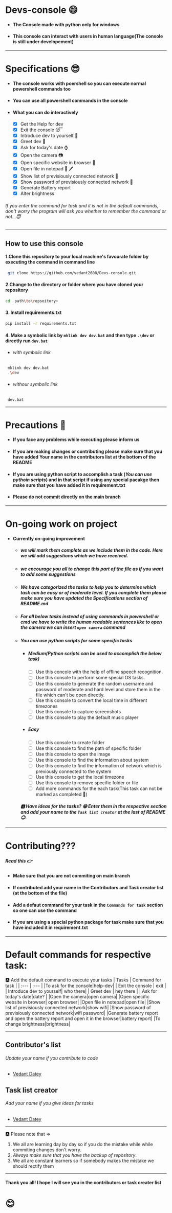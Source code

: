 # Devs-console :smile:
- #### The Console made with python only for windows

- #### This console can interact with users in human language(The console is still under developement) 
---
# Specifications 😎
- #### The console works with poershell so you can execute normal powershell commands too 

- #### You can use all powershell commands in the console
- #### What you can do interactively
    - [x]  Get the Help for dev
    - [x]  Exit the console :sleeping:  
    - [X]  Introduce dev to yourself :hugs:
    - [X]  Greet dev :wave:
    - [X]  Ask for today's date :watch:
    - [X]  Open the camera :camera:
    - [X]  Open specific website in browser :satellite:
    - [X]  Open file in notepad :notebook_with_decorative_cover: :pen:
    - [X]  Show list of previsiously connected network :scroll:
    - [X]  Show password of previsiously connected network :closed_lock_with_key: 
    - [X]  Generate Battery report
    - [X]  Alter brightness
    
 ###### If you enter the command for task and it is not in the default commands, don't worry the program will ask you whether to remember the command or not...:innocent:
 ---
 ## How to use this console 
 #### 1.Clone this repository to your local machine's favourate folder by executing the command in command line
 ```bash
  git clone https://github.com/vedant2608/Devs-console.git
 ``` 
 #### 2.Change to the directory or folder where you have cloned your repository
 ```bash
 cd  path\to\repsoitory>
 ```
 #### 3. Install requirements.txt
 ``` bash
pip install -r requirements.txt
 ```
 #### 4. Make a symbolic link by `mklink dev dev.bat` and then type `.\dev` or directly run `dev.bat`
  - ###### with symbolic link
 ```bash
  mklink dev dev.bat
  .\dev
 ```
 - ###### withour symbolic link
 ```bash
  dev.bat
 ```
---
#  Precautions :hugs:
- #### If you face any problems while executing please inform us
- #### If you are making changes or contributing please make sure that you have added Your name in the contributors list at the bottom of the README
- #### If you are using python script to accomplish a task (_You can use pythoin scripts_) and in that script if using any special pacakge then make sure that you have added it in requirement.txt 
- #### Please do not commit directly on the main branch
---
# On-going work on project 
- #### Currently on-going improvement 
  - ##### we will mark them complete as we include them in the code. Here we will add suggestions which we have received.
  - ##### we encourage you all to change this part of the file as if you want to add some suggestions
  - ##### We have categorized the tasks to help you to determine which task can be easy or of moderate level. If you complete them please make sure you have updated the Specifications section of README.md 
  - ##### For all below tasks instead of using commands in powershell or cmd we have to write the human readable sentences like to open the camera we can insert ```open camera``` command
  - ##### You can use python scripts for some specific tasks
    - ##### Medium(Python scripts can be used to accomplish the below task)
      - [ ] Use this concole with the help of offline speech recognition. 
      - [ ] Use this console to perform some special OS tasks.
      - [ ] Use this console to generate the random username and password of moderate and hard level and store them in the file which can't be open directly.
      - [ ] Use this console to convert the local time in different timezones
      - [ ] Use this console to capture screenshots
      - [ ] Use this console to play the default music player
    - ##### Easy
      - [ ] Use this console to create folder
      - [ ] Use this console to find the path of specific folder
      - [ ] Use this console to open the image
      - [ ] Use this console to find the information about system
      - [ ] Use this console to find the information of network which is previously connected to the system
      - [ ] Use this console to get the local timezone
      - [ ] Use this console to remove specific folder or file
      - [ ] Add more commands for the each task(This task can not be marked as completed :rofl:)
    ##### :a: Have ideas for the tasks? :grin: Enter them in the respective section and add your name to the ``Task list creator`` at the last of README:wink:.
---
# Contributing??? 
##### Read this :point_right:

- #### Make sure that you are not commiting on main branch
- #### If contributed add your name in the Contributors and Task creator list (at the bottom of the file)
- #### Add a defaut command for your task in the `Commands for task` section so one can use the command
- #### If you are using a special python package for task make sure that you have included it in requirement.txt
---
# Default commands for respective task:
:a: Add the default command to execute your tasks
 | Tasks            | Command for task       |
 |    :---         |     :---      |
 |To ask for the console|help-dev|
 | Exit the console | exit           |
 | Introduce dev to yourself| who there|
 | Greet dev     | hey there |
 | Ask for today's date|date? |
 |Open the camera|open camera|
 |Open specific website in browser| open browser|
 |Open file in notepad|open file|
 |Show list of previsiously connected network|show wifi|
 |Show password of previsiously connected network|wifi password|
 |Generate battery report and open the battery report and open it in the browser|battery report|
 |To change brightness|brightness|
 
---
## Contributor's list 
###### Update your name if you contribute to code  

- [Vedant Datey](https://github.com/vedant2608)


## Task list creator
###### Add your name if you give ideas for tasks

- [Vedant Datey](https://github.com/vedant2608)

---
:a: Please note that =>
1. We all are learning day by day so if you do the mistake while  while commiting changes don't worry. 
2. *Always make sure that you have the backup of repository*. 
3. We all are constant learners so if somebody makes the mistake we should rectify them 
---
#### Thank you all! I hope I will see you in the contributors or task creater list
# :blush:


 

